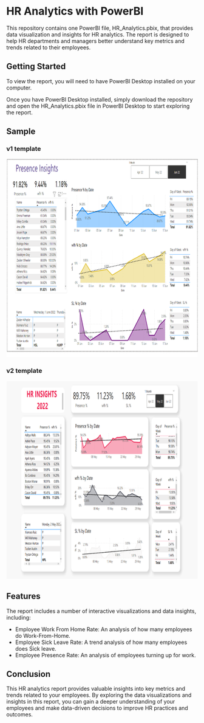 # HR Analytics with PowerBI
This repository contains one PowerBI file, HR_Analytics.pbix, that provides data visualization and insights for HR analytics. The report is designed to help HR departments and managers better understand key metrics and trends related to their employees.

## Getting Started
To view the report, you will need to have PowerBI Desktop installed on your computer.

Once you have PowerBI Desktop installed, simply download the repository and open the HR_Analytics.pbix file in PowerBI Desktop to start exploring the report.

## Sample
### v1 template
<a href="https://github.com/Jomar77/HR-Analytics-PowerBI/blob/main/report.png">
    <img src="report.png" alt="report" width="902" height="522">
  </a>
 
### v2 template
<a href="https://github.com/Jomar77/HR-Analytics-PowerBI/blob/main/report1.png">
    <img src="report1.png" alt="report" width="902" height="522">
  </a>

## Features
The report includes a number of interactive visualizations and data insights, including:

- Employee Work From Home Rate: An analysis of how many employees do Work-From-Home.
- Employee Sick Leave Rate: A trend analysis of how many employees does Sick leave.
- Employee Presence Rate: An analysis of employees turning up for work.

## Conclusion
This HR analytics report provides valuable insights into key metrics and trends related to your employees. By exploring the data visualizations and insights in this report, you can gain a deeper understanding of your employees and make data-driven decisions to improve HR practices and outcomes.




